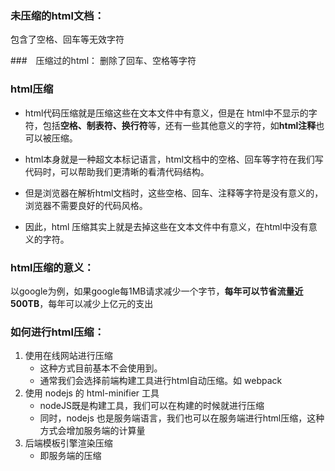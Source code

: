### 未压缩的html文档：
包含了空格、回车等无效字符

###　压缩过的html：
删除了回车、空格等字符

### html压缩
* html代码压缩就是压缩这些在文本文件中有意义，但是在 html中不显示的字符，包括**空格、制表符、换行符**等，还有一些其他意义的字符，如**html注释**也可以被压缩。

* html本身就是一种超文本标记语言，html文档中的空格、回车等字符在我们写代码时，可以帮助我们更清晰的看清代码结构。

* 但是浏览器在解析html文档时，这些空格、回车、注释等字符是没有意义的，浏览器不需要良好的代码风格。
* 因此，html 压缩其实上就是去掉这些在文本文件中有意义，在html中没有意义的字符。

### html压缩的意义：
以google为例，如果google每1MB请求减少一个字节，**每年可以节省流量近500TB**，每年可以减少上亿元的支出

### 如何进行html压缩：
1. 使用在线网站进行压缩
    * 这种方式目前基本不会使用到。
    * 通常我们会选择前端构建工具进行html自动压缩。如 webpack
2. 使用 nodejs 的 html-minifier 工具
    * nodeJS既是构建工具，我们可以在构建的时候就进行压缩
    * 同时，nodejs 也是服务端语言，我们也可以在服务端进行html压缩，这种方式会增加服务端的计算量
3. 后端模板引擎渲染压缩   
    * 即服务端的压缩




